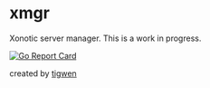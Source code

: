 # xmgr

Xonotic server manager. This is a work in progress.

[![Go Report Card](https://goreportcard.com/badge/github.com/mlctrez/xmgr)](https://goreportcard.com/report/github.com/mlctrez/xmgr)

created by [tigwen](https://github.com/mlctrez/tigwen)
